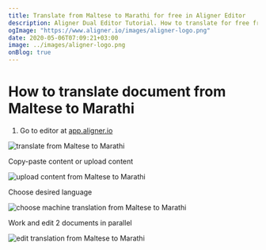 ```yaml
---
title: Translate from Maltese to Marathi for free in Aligner Editor
description: Aligner Dual Editor Tutorial. How to translate for free from Maltese to Marathi. Aligner is multilingual document management platform. 
ogImage: "https://www.aligner.io/images/aligner-logo.png"
date: 2020-05-06T07:09:21+03:00
image: ../images/aligner-logo.png
onBlog: true
---
```


# How to translate document from Maltese to Marathi

1. Go to editor at [app.aligner.io](https://app.aligner.io "Aligner App web page")

![translate from Maltese to Marathi](../aligner-blank-editor.png "translate from Maltese to Marathi")

Copy-paste content or upload content

![upload content from Maltese to Marathi](../aligner-uploaded-document.png "upload content from Maltese to Marathi")

Choose desired language

![choose machine translation from Maltese to Marathi](../aligner-language-dropdown.png "choose machine translation from Maltese to Marathi")

Work and edit 2 documents in parallel

![edit translation from Maltese to Marathi](../aligner-double-sitded-editor.png "edit translation from Maltese to Marathi")

